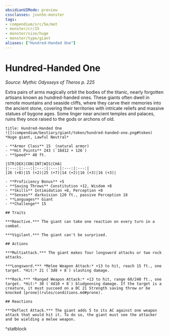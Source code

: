 ```yaml
---
obsidianUIMode: preview
cssclasses: json5e-monster
tags:
- compendium/src/5e/mot
- monster/cr/15
- monster/size/huge
- monster/type/giant
aliases: ["Hundred-Handed One"]
---
```

# Hundred-Handed One
*Source: Mythic Odysseys of Theros p. 225*  

Extra pairs of arms magically orbit the bodies of the titanic, nearly forgotten artisans known as hundred-handed ones. These giants often dwell in remote mountains and seaside cliffs, where they carve their memories into the ancient stone, covering their territories with intricate reliefs and massive statues of bygone ages. Some linger near ancient temples and palaces, ruins they once raised to the gods or archons of old.

```ad-statblock
title: Hundred-Handed One
![](compendium/bestiary/giant/token/hundred-handed-one.png#token)
*Huge giant, Lawful Neutral*

- **Armor Class** 15  (natural armor)
- **Hit Points** 243 (`18d12 + 126`)
- **Speed** 40 ft.

|STR|DEX|CON|INT|WIS|CHA|
|:---:|:---:|:---:|:---:|:---:|:---:|
|26 (+8)|15 (+2)|25 (+7)|14 (+2)|16 (+3)|16 (+3)|

- **Proficiency Bonus** +5
- **Saving Throws** Constitution +12, Wisdom +8
- **Skills** Intimidation +8, Perception +8
- **Senses** darkvision 120 ft., passive Perception 18
- **Languages** Giant
- **Challenge** 15

## Traits

***Reactive.*** The giant can take one reaction on every turn in a combat.

***Vigilant.*** The giant can't be surprised.

## Actions

***Multiattack.*** The giant makes four longsword attacks or two rock attacks.

***Longsword.*** *Melee Weapon Attack:* +13 to hit, reach 15 ft., one target. *Hit:* 21 (`3d8 + 8`) slashing damage.

***Rock.*** *Ranged Weapon Attack:* +13 to hit, range 60/240 ft., one target. *Hit:* 30 (`4d10 + 8`) bludgeoning damage. If the target is a creature, it must succeed on a DC 21 Strength saving throw or be knocked [prone](rules/conditions.md#prone).

## Reactions

***Deflect Attack.*** The giant adds 5 to its AC against one weapon attack that would hit it. To do so, the giant must see the attacker and be wielding a melee weapon.
```
^statblock